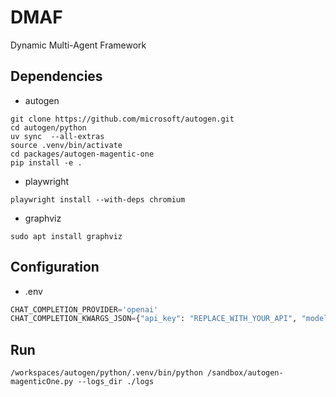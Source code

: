 # DMAF
Dynamic Multi-Agent Framework

## Dependencies
- autogen
```shell
git clone https://github.com/microsoft/autogen.git
cd autogen/python
uv sync  --all-extras
source .venv/bin/activate
cd packages/autogen-magentic-one
pip install -e .
```

- playwright
```shell
playwright install --with-deps chromium
```

- graphviz
```shell
sudo apt install graphviz
```

## Configuration
- .env
```python
CHAT_COMPLETION_PROVIDER='openai'
CHAT_COMPLETION_KWARGS_JSON={"api_key": "REPLACE_WITH_YOUR_API", "model": "gpt-4o-mini"}
```


## Run
```shell
/workspaces/autogen/python/.venv/bin/python /sandbox/autogen-magenticOne.py --logs_dir ./logs
```